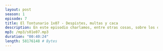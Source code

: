 ```yaml
---
layout: post
season: 1
episode: 7
title: El Tontunario 1x07 - Despistes, multas y caca
description: En este episodio charlamos, entre otras cosas, sobre los despistes que nos hacen sentirnos idiotas, las multas de tráfico y la caca
mp3: /mp3/s01e07.mp3
duration: "00:40:24"
length: 58176148 # Bytes
---
```

